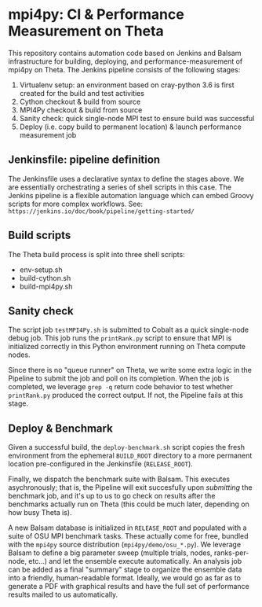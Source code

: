 # mpi4py: CI & Performance Measurement on Theta

This repository contains automation code based on Jenkins and Balsam infrastructure for building, deploying, and performance-measurement of mpi4py on Theta. The Jenkins pipeline consists of the following stages:

1. Virtualenv setup: an environment based on cray-python 3.6 is first created for the build and test activities
2. Cython checkout & build from source
3. MPI4Py checkout & build from source
4. Sanity check: quick single-node MPI test to ensure build was successful
5. Deploy (i.e. copy build to permanent location) & launch performance measurement job

## Jenkinsfile: pipeline definition

The Jenkinsfile uses a declarative syntax to define the stages above.  We are essentially orchestrating a series of shell scripts in this case. The Jenkins pipeline is a flexible automation language which can embed Groovy scripts for more complex workflows.  See: 
`https://jenkins.io/doc/book/pipeline/getting-started/`

## Build scripts
The Theta build process is split into three shell scripts:

- env-setup.sh
- build-cython.sh
- build-mpi4py.sh

## Sanity check

The script job `testMPI4Py.sh` is submitted to Cobalt as a quick single-node debug job.  This job runs the `printRank.py` script to ensure that MPI is initialized correctly in this Python environment running on Theta compute nodes.

Since there is no "queue runner" on Theta, we write some extra logic in the Pipeline to submit the job and poll on its completion. When the job is completed, we leverage `grep -q` return code behavior to test whether `printRank.py` produced the correct output. If not, the Pipeline fails at this stage.

## Deploy & Benchmark
Given a successful build, the `deploy-benchmark.sh` script copies the fresh environment from the ephemeral `BUILD_ROOT` directory to a more permanent location pre-configured in the Jenkinsfile (`RELEASE_ROOT`).

Finally, we dispatch the benchmark suite with Balsam.  This executes asychronously; that is, the Pipeline will exit succesfully upon *submitting* the benchmark job, and it's up to us to go check on results after the benchmarks actually run on Theta (this could be much later, depending on how busy Theta is).

A new Balsam database is initialized in `RELEASE_ROOT` and populated with a suite of OSU MPI benchmark tasks.  These actually come for free, bundled with the `mpi4py` source distribution (`mpi4py/demo/osu_*.py`). We leverage Balsam to define a big parameter sweep (multiple trials, nodes, ranks-per-node, etc...) and let the ensemble execute automatically.
An analysis job can be added as a final "summary" stage to organize the ensemble data into a friendly, human-readable format. Ideally, we would go as far as to generate a PDF with graphical results and have the full set of performance results mailed to us automatically.